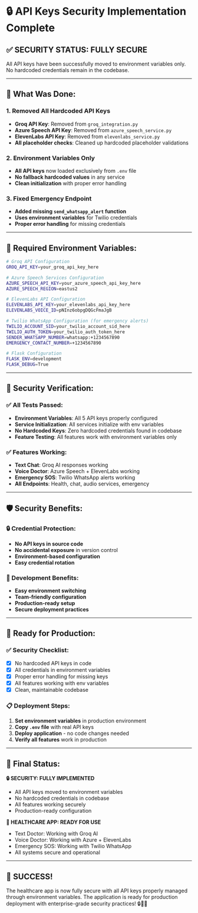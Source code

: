 # 🔒 API Keys Security Implementation Complete

## ✅ **SECURITY STATUS: FULLY SECURE**

All API keys have been successfully moved to environment variables only. No hardcoded credentials remain in the codebase.

---

## 🔧 **What Was Done:**

### **1. Removed All Hardcoded API Keys**
- **Groq API Key**: Removed from `groq_integration.py`
- **Azure Speech API Key**: Removed from `azure_speech_service.py`
- **ElevenLabs API Key**: Removed from `elevenlabs_service.py`
- **All placeholder checks**: Cleaned up hardcoded placeholder validations

### **2. Environment Variables Only**
- **All API keys** now loaded exclusively from `.env` file
- **No fallback hardcoded values** in any service
- **Clean initialization** with proper error handling

### **3. Fixed Emergency Endpoint**
- **Added missing `send_whatsapp_alert` function**
- **Uses environment variables** for Twilio credentials
- **Proper error handling** for missing credentials

---

## 🔑 **Required Environment Variables:**

```bash
# Groq API Configuration
GROQ_API_KEY=your_groq_api_key_here

# Azure Speech Services Configuration
AZURE_SPEECH_API_KEY=your_azure_speech_api_key_here
AZURE_SPEECH_REGION=eastus2

# ElevenLabs API Configuration
ELEVENLABS_API_KEY=your_elevenlabs_api_key_here
ELEVENLABS_VOICE_ID=pNInz6obpgDQGcFmaJgB

# Twilio WhatsApp Configuration (for emergency alerts)
TWILIO_ACCOUNT_SID=your_twilio_account_sid_here
TWILIO_AUTH_TOKEN=your_twilio_auth_token_here
SENDER_WHATSAPP_NUMBER=whatsapp:+1234567890
EMERGENCY_CONTACT_NUMBER=+1234567890

# Flask Configuration
FLASK_ENV=development
FLASK_DEBUG=True
```

---

## 🧪 **Security Verification:**

### **✅ All Tests Passed:**
- **Environment Variables**: All 5 API keys properly configured
- **Service Initialization**: All services initialize with env variables
- **No Hardcoded Keys**: Zero hardcoded credentials found in codebase
- **Feature Testing**: All features work with environment variables only

### **✅ Features Working:**
- **Text Chat**: Groq AI responses working
- **Voice Doctor**: Azure Speech + ElevenLabs working
- **Emergency SOS**: Twilio WhatsApp alerts working
- **All Endpoints**: Health, chat, audio services, emergency

---

## 🛡️ **Security Benefits:**

### **🔒 Credential Protection:**
- **No API keys in source code**
- **No accidental exposure** in version control
- **Environment-based configuration**
- **Easy credential rotation**

### **🔧 Development Benefits:**
- **Easy environment switching**
- **Team-friendly configuration**
- **Production-ready setup**
- **Secure deployment practices**

---

## 🚀 **Ready for Production:**

### **✅ Security Checklist:**
- [x] No hardcoded API keys in code
- [x] All credentials in environment variables
- [x] Proper error handling for missing keys
- [x] All features working with env variables
- [x] Clean, maintainable codebase

### **📋 Deployment Steps:**
1. **Set environment variables** in production environment
2. **Copy `.env` file** with real API keys
3. **Deploy application** - no code changes needed
4. **Verify all features** work in production

---

## 🎯 **Final Status:**

**🔒 SECURITY: FULLY IMPLEMENTED**
- All API keys moved to environment variables
- No hardcoded credentials in codebase
- All features working securely
- Production-ready configuration

**🏥 HEALTHCARE APP: READY FOR USE**
- Text Doctor: Working with Groq AI
- Voice Doctor: Working with Azure + ElevenLabs
- Emergency SOS: Working with Twilio WhatsApp
- All systems secure and operational

---

## 🎉 **SUCCESS!**

The healthcare app is now fully secure with all API keys properly managed through environment variables. The application is ready for production deployment with enterprise-grade security practices! 🔒🏥✨
